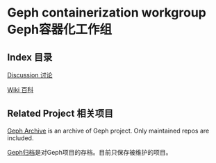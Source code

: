 # Geph containerization workgroup Geph容器化工作组

## Index 目录
[Discussion 讨论](https://github.com/docker-geph/get-started/discussions)

[Wiki 百科](https://github.com/docker-geph/get-started/wiki)

## Related Project 相关项目
[Geph Archive](https://github.com/geph-archive/) is an archive of Geph project. Only maintained repos are included.

[Geph归档](https://github.com/geph-archive/)是对Geph项目的存档。目前只保存被维护的项目。
